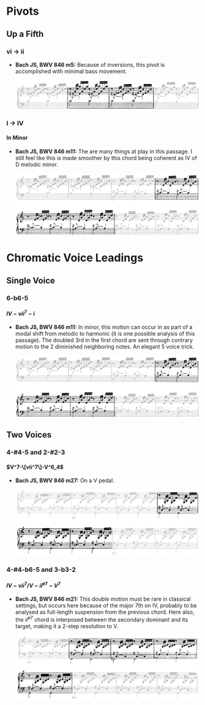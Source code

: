 
# Pivots


## Up a Fifth

### vi -> ii

- **Bach JS, BWV 846 m5:** Because of inversions, this pivot is accomplished with minimal bass movement.

  ![](../images/04_chromatic_devices/Bach_JS-BWV_846_m5.png) 


### I -> IV

#### In Minor

- **Bach JS, BWV 846 m11:** The are many things at play in this passage. I still feel like this is made smoother by  this chord being coherent as IV of D melodic minor.

  ![](../images/04_chromatic_devices/Bach_JS-BWV_846_m11.png)


# Chromatic Voice Leadings

## Single Voice

### 6-b6-5

#### $IV-vii^7-i$

- **Bach JS, BWV 846 m11:** In minor, this motion can occur in as part of a modal shift from melodic to harmonic (it is one possible analysis of this passage). The doubled 3rd in the first chord are sent through contrary motion to the 2 diminished neighboring notes. An elegant 5 voice trick.
  
  ![](../images/04_chromatic_devices/Bach_JS-BWV_846_m11.png)

## Two Voices

### 4-#4-5 and 2-#2-3

#### $V^7-\[vii^7\]-V^6_4$

- **Bach JS, BWV 846 m27:** On a V pedal.
  
  ![](../images/04_chromatic_devices/Bach_JS-BWV_846_m27.png)

### 4-#4-b6-5 and 3-b3-2

#### $IV-vii^7/V-ii^{ø7}-V^7$

- **Bach JS, BWV 846 m21:** This double motion must be rare in classical settings, but occurs here because of the major 7th on IV, probably to be analysed as full-length suspension from the previous chord. Here also, the $ii^{ø7}$ chord is interposed between the secondary dominant and its target, making it a 2-step resolution to V.

  ![](../images/04_chromatic_devices/Bach_JS-BWV_846_m21.png)


